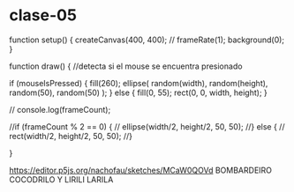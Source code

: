 # clase-05

function setup() {
  createCanvas(400, 400);
  // frameRate(1);
  background(0);
}

function draw() {
  //detecta si el mouse se encuentra presionado
  
  if (mouseIsPressed) {
    fill(260);
    ellipse(
      random(width),
      random(height),
      random(50),
      random(50)
            );
  } else {
    fill(0, 55);
    rect(0, 0, width, height);
  }
     
  // console.log(frameCount);
  
  //if (frameCount % 2 == 0) {
  //    ellipse(width/2, height/2, 50, 50);
  //} else {
  //  rect(width/2, height/2, 50, 50);
  //}
  

}

https://editor.p5js.org/nachofau/sketches/MCaW0QOVd BOMBARDEIRO COCODRILO Y LIRILI LARILA
